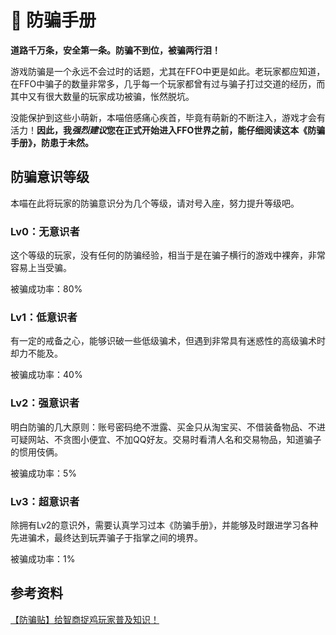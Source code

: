 # 🎁 防骗手册

**道路千万条，安全第一条。防骗不到位，被骗两行泪！**

游戏防骗是一个永远不会过时的话题，尤其在FFO中更是如此。老玩家都应知道，在FFO中骗子的数量非常多，几乎每一个玩家都曾有过与骗子打过交道的经历，而其中又有很大数量的玩家成功被骗，怅然脱坑。

没能保护到这些小萌新，本喵倍感痛心疾首，毕竟有萌新的不断注入，游戏才会有活力！**因此，我*强烈建议*您在正式开始进入FFO世界之前，能仔细阅读这本《防骗手册》，防患于未然。**

## 防骗意识等级

本喵在此将玩家的防骗意识分为几个等级，请对号入座，努力提升等级吧。

### Lv0：无意识者

这个等级的玩家，没有任何的防骗经验，相当于是在骗子横行的游戏中裸奔，非常容易上当受骗。

被骗成功率：80%

### Lv1：低意识者

有一定的戒备之心，能够识破一些低级骗术，但遇到非常具有迷惑性的高级骗术时却力不能及。

被骗成功率：40%

### Lv2：强意识者

明白防骗的几大原则：账号密码绝不泄露、买金只从淘宝买、不借装备物品、不进可疑网站、不贪图小便宜、不加QQ好友。交易时看清人名和交易物品，知道骗子的惯用伎俩。

被骗成功率：5%

### Lv3：超意识者

除拥有Lv2的意识外，需要认真学习过本《防骗手册》，并能够及时跟进学习各种先进骗术，最终达到玩弄骗子于指掌之间的境界。

被骗成功率：1%

## 参考资料

[【防骗贴】给智商捉鸡玩家普及知识！](https://tieba.baidu.com/p/5875725276)
